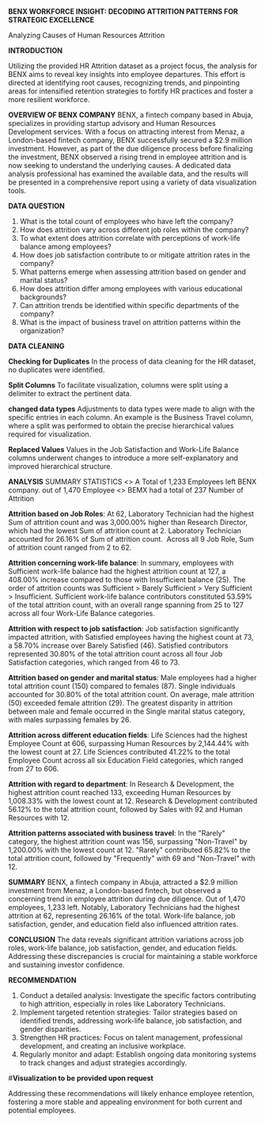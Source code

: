**BENX WORKFORCE INSIGHT: DECODING ATTRITION PATTERNS FOR STRATEGIC EXCELLENCE**

Analyzing Causes of Human Resources Attrition


**INTRODUCTION**

Utilizing the provided HR Attrition dataset as a project focus, the analysis for BENX aims to reveal key insights into employee departures. This effort is directed at identifying root causes, recognizing trends, and pinpointing areas for intensified retention strategies to fortify HR practices and foster a more resilient workforce.


**OVERVIEW OF BENX COMPANY**
BENX, a fintech company based in Abuja, specializes in providing startup advisory and Human Resources Development services. With a focus on attracting interest from Menaz, a
London-based fintech company, BENX successfully secured a $2.9 million investment. However, as part of the due diligence process before finalizing the investment, BENX
observed a rising trend in employee attrition and is now seeking to understand the underlying causes. A dedicated data analysis professional has examined the available data,
and the results will be presented in a comprehensive report using a variety of data visualization tools.

**DATA QUESTION**
1. What is the total count of employees who have left the company?
2. How does attrition vary across different job roles within the company?
3. To what extent does attrition correlate with perceptions of work-life balance among employees?
4. How does job satisfaction contribute to or mitigate attrition rates in the company?
5. What patterns emerge when assessing attrition based on gender and marital status?
6. How does attrition differ among employees with various educational backgrounds?
7. Can attrition trends be identified within specific departments of the company?
8. What is the impact of business travel on attrition patterns within the organization?


**DATA CLEANING**

**Checking for Duplicates**
In the process of data cleaning for the HR dataset, no duplicates were identified.

**Split Columns**
To facilitate visualization, columns were split using a delimiter to extract the pertinent data.

**changed data types**
Adjustments to data types were made to align with the specific entries in each column. An example is the Business Travel column, where a split was performed to obtain the precise hierarchical values required for visualization.

**Replaced Values**
Values in the Job Satisfaction and Work-Life Balance columns underwent changes to introduce a more self-explanatory and improved hierarchical structure.


**ANALYSIS**
SUMMARY STATISTICS
<> A Total of 1,233 Employees left BENX company. out of 1,470 Employee
<> BEMX had a total of 237 Number of Attrition

**Attrition based on Job Roles**: At 62, Laboratory Technician had the highest Sum of attrition count and was 3,000.00% higher than Research Director, which had the lowest Sum of attrition count at 2.﻿﻿ ﻿﻿﻿﻿﻿Laboratory Technician accounted for 26.16% of Sum of attrition count.﻿﻿ ﻿﻿ ﻿﻿Across all 9 Job Role, Sum of attrition count ranged from 2 to 62.﻿﻿ ﻿﻿ ﻿

**Attrition concerning work-life balance**: In summary, employees with Sufficient work-life balance had the highest attrition count at 127, a 408.00% increase compared to
those with Insufficient balance (25). The order of attrition counts was Sufficient > Barely Sufficient > Very Sufficient > Insufficient. Sufficient work-life balance
contributors constituted 53.59% of the total attrition count, with an overall range spanning from 25 to 127 across all four Work-Life Balance categories.

**Attrition with respect to job satisfaction**: Job satisfaction significantly impacted attrition, with Satisfied employees having the highest count at 73, a 58.70% increase over Barely Satisfied (46). Satisfied contributors represented 30.80% of the total attrition count across all four Job Satisfaction categories, which ranged from 46 to 73.

**Attrition based on gender and marital status**: Male employees had a higher total attrition count (150) compared to females (87). Single individuals accounted for 30.80% of the total attrition count. On average, male attrition (50) exceeded female attrition (29). The greatest disparity in attrition between male and female occurred in the Single marital status category, with males surpassing females by 26.

**Attrition across different education fields**: Life Sciences had the highest Employee Count at 606, surpassing Human Resources by 2,144.44% with the lowest count at 27. Life Sciences contributed 41.22% to the total Employee Count across all six Education Field categories, which ranged from 27 to 606.

**Attrition with regard to department**: In Research & Development, the highest attrition count reached 133, exceeding Human Resources by 1,008.33% with the lowest count at
12. Research & Development contributed 56.12% to the total attrition count, followed by Sales with 92 and Human Resources with 12.

**Attrition patterns associated with business travel**: In the "Rarely" category, the highest attrition count was 156, surpassing "Non-Travel" by 1,200.00% with the lowest count at 12. "Rarely" contributed 65.82% to the total attrition count, followed by "Frequently" with 69 and "Non-Travel" with 12.


**SUMMARY**
BENX, a fintech company in Abuja, attracted a $2.9 million investment from Menaz, a London-based fintech, but observed a concerning trend in employee attrition during due diligence. Out of 1,470 employees, 1,233 left. Notably, Laboratory Technicians had the highest attrition at 62, representing 26.16% of the total. Work-life balance, job satisfaction, gender, and education field also influenced attrition rates.

**CONCLUSION**
The data reveals significant attrition variations across job roles, work-life balance, job satisfaction, gender, and education fields. Addressing these discrepancies is crucial for maintaining a stable workforce and sustaining investor confidence. 

**RECOMMENDATION**
1. Conduct a detailed analysis: Investigate the specific factors contributing to high attrition, especially in roles like Laboratory Technicians.
2. Implement targeted retention strategies: Tailor strategies based on identified trends, addressing work-life balance, job satisfaction, and gender disparities.
3. Strengthen HR practices: Focus on talent management, professional development, and creating an inclusive workplace.
4. Regularly monitor and adapt: Establish ongoing data monitoring systems to track changes and adjust strategies accordingly.


#**Visualization to be provided upon request**

Addressing these recommendations will likely enhance employee retention, fostering a more stable and appealing environment for both current and potential employees.
